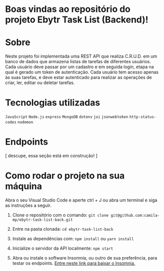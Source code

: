 # Boas vindas ao repositório do projeto Ebytr Task List (Backend)!

# Sobre

Neste projeto foi implementada uma REST API que realiza C.R.U.D. em um banco de dados que armazena listas de tarefas de diferentes usuários. Cada usuário deve passar por um cadastro e em seguida login, etapa na qual é gerado um token de autenticação. Cada usuário tem acesso apenas às suas tarefas, e deve estar autenticado para realizar as operações de criar, ler, editar ou deletar tarefas.

# Tecnologias utilizadas

`JavaScript` `Node.js` `express` `MongoDB` `dotenv` `joi` `jsonwebtoken` `http-status-codes` `nodemon`

# Endpoints

[ descupe, essa seção está em construção! ]

# Como rodar o projeto na sua máquina

Abra o seu Visual Studio Code e aperte ctrl + J ou abra um terminal e siga as instruções a seguir.

1. Clone o repositório com o comando:
`git clone git@github.com:camila-mp/ebytr-task-list-back.git`

2. Entre na pasta clonada:
`cd ebytr-task-list-back`

3. Instale as dependências com:
`npm install` ou `yarn install`

4. Inicialize o servidor da API localmente:
`npm start`

5. Abra ou instale o software Insomnia, ou outro de sua preferência, para testar os endpoints.
<a href="https://insomnia.rest/download">Entre neste link para baixar o Insomnia.</a>
